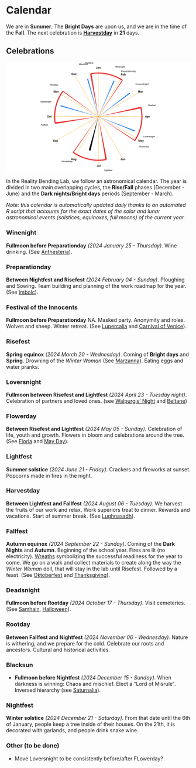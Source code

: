 
# Calendar

We are in **Summer**. The **Bright Days** are upon us, and we are in the
time of the **Fall**. The next celebration is
[**Harvestday**](https://github.com/RealityBending/Calendar#Harvestday)
in **21** days.

## Celebrations

![](calendar_plot-1.png)<!-- -->

In the Reality Bending Lab, we follow an astronomical calendar. The year
is divided in two main overlapping cycles, the **Rise/Fall** phases
(December - June) and the **Dark nights/Bright days** periods
(September - March).

*Note: this calendar is automatically updated daily thanks to an
automated R script that accounts for the exact dates of the solar and
lunar astronomical events (solstices, equinoxes, full moons) of the
current year.*

### Winenight

**Fullmoon before Preparationday** *(2024 January 25 - Thursday)*. Wine
drinking. (See
[Anthesteria](https://en.wikipedia.org/wiki/Anthesteria)).

### Preparationday

**Between Nightfest and Risefest** *(2024 February 04 - Sunday)*.
Ploughing and Sowing. Team building and planning of the work roadmap for
the year. (See [Imbolc](https://en.wikipedia.org/wiki/Imbolc)).

### Festival of the Innocents

**Fullmoon before Preparationday** NA. Masked party. Anonymity and
roles. Wolves and sheep. Winter retreat. (See
[Lupercalia](https://en.wikipedia.org/wiki/Lupercalia) and [Carnival of
Venice](https://en.wikipedia.org/wiki/Carnival_of_Venice)).

### Risefest

**Spring equinox** *(2024 March 20 - Wednesday)*. Coming of **Bright
days** and **Spring**. Drowning of the *Winter Woman* (See
[Marzanna](https://wpna.fm/polish-traditions-the-drowning-of-marzanna/)).
Eating eggs and water pranks.

### Loversnight

**Fullmoon between Risefest and Lightfest** *(2024 April 23 - Tuesday
night)*. Celebration of partners and loved ones. (see [Walpurgis’
Night](https://en.wikipedia.org/wiki/Walpurgis_Night) and
[Beltane](https://en.wikipedia.org/wiki/Beltane))

### Flowerday

**Between Risefest and Lightfest** *(2024 May 05 - Sunday)*. Celebration
of life, youth and growth. Flowers in bloom and celebrations around the
tree. (See [Floria](https://en.wikipedia.org/wiki/Floralia) and [May
Day](https://en.wikipedia.org/wiki/May_Day)).

### Lightfest

**Summer solstice** *(2024 June 21 - Friday)*. Crackers and fireworks at
sunset. Popcorns made in fires in the night.

### Harvestday

**Between Lightfest and Fallfest** *(2024 August 06 - Tuesday)*. We
harvest the fruits of our work and relax. Work superiors treat to
dinner. Rewards and vacations. Start of summer break. (See
[Lughnasadh](https://en.wikipedia.org/wiki/Lughnasadh)).

### Fallfest

**Autumn equinox** *(2024 September 22 - Sunday)*. Coming of the **Dark
Nights** and **Autumn**. Beginning of the school year. Fires are lit (no
electricity). [Wreaths](https://en.wikipedia.org/wiki/Do%C5%BCynki)
symbolizing the successful readiness for the year to come. We go on a
walk and collect materials to create along the way the *Winter Woman*
doll, that will stay in the lab until Risefest. Followed by a feast.
(See [Oktoberfest](https://en.wikipedia.org/wiki/Oktoberfest) and
[Thanksgiving](https://en.wikipedia.org/wiki/Thanksgiving)).

### Deadsnight

**Fullmoon before Rootday** *(2024 October 17 - Thursday)*. Visit
cemeteries. (See [Samhain](https://en.wikipedia.org/wiki/Samhain),
[Halloween](https://en.wikipedia.org/wiki/Halloween)).

### Rootday

**Between Fallfest and Nightfest** *(2024 November 06 - Wednesday)*.
Nature is withering, and we prepare for the cold. Celebrate our roots
and ancestors. Cultural and historical activities.

### Blacksun

- **Fullmoon before Nightfest** *(2024 December 15 - Sunday)*. When
  darkness is winning: Chaos and mischief. Elect a “Lord of Misrule”.
  Inversed hierarchy (see
  [Saturnalia](https://en.wikipedia.org/wiki/Saturnalia)).

### Nightfest

**Winter solstice** *(2024 December 21 - Saturday)*. From that date
until the 6th of January, people keep a tree inside of their houses. On
the 21th, it is decorated with garlands, and people drink snake wine.

### Other (to be done)

- Move Loversnight to be consistently before/after FLowerday?

